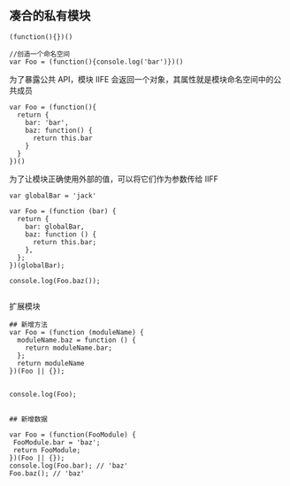 ## 凑合的私有模块

```
(function(){})()

//创造一个命名空间
var Foo = (function(){console.log('bar')})()
```

为了暴露公共 API，模块 IIFE 会返回一个对象，其属性就是模块命名空间中的公共成员

```
var Foo = (function(){
  return {
    bar: 'bar',
    baz: function() {
      return this.bar
    }
  }
})()
```

为了让模块正确使用外部的值，可以将它们作为参数传给 IIFF

```
var globalBar = 'jack'

var Foo = (function (bar) {
  return {
    bar: globalBar,
    baz: function () {
      return this.bar;
    },
  };
})(globalBar);

console.log(Foo.baz());


```

扩展模块

```
## 新增方法
var Foo = (function (moduleName) {
  moduleName.baz = function () {
    return moduleName.bar;
  };
  return moduleName
})(Foo || {});


console.log(Foo);


## 新增数据

var Foo = (function(FooModule) { 
 FooModule.bar = 'baz'; 
 return FooModule; 
})(Foo || {}); 
console.log(Foo.bar); // 'baz' 
Foo.baz(); // 'baz'
```
